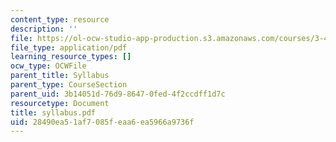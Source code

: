 ```yaml
---
content_type: resource
description: ''
file: https://ol-ocw-studio-app-production.s3.amazonaws.com/courses/3-45-magnetic-materials-spring-2004/28490ea51af7085feaa6ea5966a9736f_syllabus.pdf
file_type: application/pdf
learning_resource_types: []
ocw_type: OCWFile
parent_title: Syllabus
parent_type: CourseSection
parent_uid: 3b14051d-76d9-8647-0fed-4f2ccdff1d7c
resourcetype: Document
title: syllabus.pdf
uid: 28490ea5-1af7-085f-eaa6-ea5966a9736f
---
```

